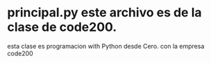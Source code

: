 # principal.py este archivo es de la clase de code200.
esta clase es programacion with Python desde Cero.
con la empresa code200

